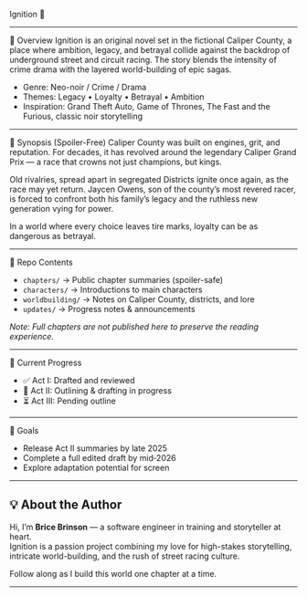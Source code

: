 Ignition 🚦

---

📖 Overview
Ignition is an original novel set in the fictional Caliper County, a place where ambition, legacy, and betrayal collide against the backdrop of underground street and circuit racing. The story blends the intensity of crime drama with the layered world-building of epic sagas.

- Genre: Neo-noir / Crime / Drama  
- Themes:  Legacy • Loyalty • Betrayal • Ambition  
- Inspiration: Grand Theft Auto, Game of Thrones, The Fast and the Furious, classic noir storytelling  

---

🏁 Synopsis (Spoiler-Free)
Caliper County was built on engines, grit, and reputation. For decades, it has revolved around the legendary Caliper Grand Prix — a race that crowns not just champions, but kings.  

Old rivalries, spread apart in segregated Districts ignite once again, as the race may yet return. 
Jaycen Owens, son of the county’s most revered racer, is forced to confront both his family’s legacy and the ruthless new generation vying for power.  

In a world where every choice leaves tire marks, loyalty can be as dangerous as betrayal.  

---

📂 Repo Contents
- `chapters/` → Public chapter summaries (spoiler-safe)  
- `characters/` → Introductions to main characters  
- `worldbuilding/` → Notes on Caliper County, districts, and lore  
- `updates/` → Progress notes & announcements  

*Note: Full chapters are not published here to preserve the reading experience.*  

---

🚧 Current Progress
- ✅ Act I: Drafted and reviewed  
- 🔄 Act II: Outlining & drafting in progress  
- ⏳ Act III: Pending outline  

---

🎯 Goals
- Release Act II summaries by late 2025  
- Complete a full edited draft by mid‑2026  
- Explore adaptation potential for screen  

---

## 💡 About the Author
Hi, I’m **Brice Brinson** — a software engineer in training and storyteller at heart.  
Ignition is a passion project combining my love for high-stakes storytelling, intricate world-building, and the rush of street racing culture.  

Follow along as I build this world one chapter at a time.  

---
